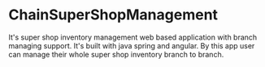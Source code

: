 # ChainSuperShopManagement
It's super shop inventory management web based application with branch managing support. It's built with java spring and angular. By this app user can manage their whole super shop inventory branch to branch.

